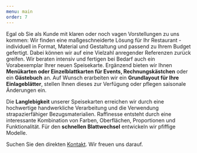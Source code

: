 ```yaml
---
menu: main
order: 7
---
```

Egal ob Sie als Kunde mit klaren oder noch vagen Vorstellungen zu uns kommen: Wir finden eine maßgeschneiderte Lösung für Ihr Restaurant - individuell in Format, Material und Gestaltung und passend zu Ihrem Budget gefertigt. Dabei können wir auf eine Vielzahl anregender Referenzen zurück greifen. Wir beraten intensiv und fertigen bei Bedarf auch ein Vorabexemplar Ihrer neuen Speisekarte. Ergänzend bieten wir Ihnen **Menükarten oder Einzelblattkarten für Events, Rechnungskästchen** oder ein **Gästebuch** an. Auf Wunsch erarbeiten wir ein **Grundlayout für Ihre Einlageblätter**, stellen Ihnen dieses zur Verfügung oder pflegen saisonale Änderungen ein.

Die **Langlebigkeit** unserer Speisekarten erreichen wir durch eine hochwertige handwerkliche Verarbeitung und die Verwendung strapazierfähiger Bezugsmaterialien. Raffinesse entsteht durch eine interessante Kombination von Farben, Oberflächen, Proportionen und Funktionalität. Für den **schnellen Blattwechsel** entwickeln wir pfiffige Modelle.

Suchen Sie den direkten [Kontakt](/kontakt). Wir freuen uns darauf. 